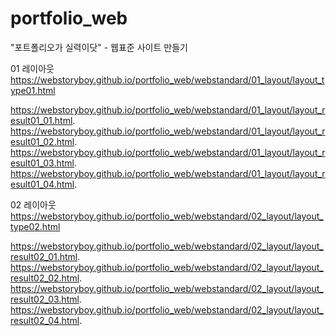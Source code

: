 # portfolio_web

"포트폴리오가 실력이닷" - 웹표준 사이트 만들기   

01 레이아웃   
https://webstoryboy.github.io/portfolio_web/webstandard/01_layout/layout_type01.html   

https://webstoryboy.github.io/portfolio_web/webstandard/01_layout/layout_result01_01.html.  
https://webstoryboy.github.io/portfolio_web/webstandard/01_layout/layout_result01_02.html.  
https://webstoryboy.github.io/portfolio_web/webstandard/01_layout/layout_result01_03.html.  
https://webstoryboy.github.io/portfolio_web/webstandard/01_layout/layout_result01_04.html.  

02 레이아웃  
https://webstoryboy.github.io/portfolio_web/webstandard/02_layout/layout_type02.html   

https://webstoryboy.github.io/portfolio_web/webstandard/02_layout/layout_result02_01.html.  
https://webstoryboy.github.io/portfolio_web/webstandard/02_layout/layout_result02_02.html.  
https://webstoryboy.github.io/portfolio_web/webstandard/02_layout/layout_result02_03.html.  
https://webstoryboy.github.io/portfolio_web/webstandard/02_layout/layout_result02_04.html.  
